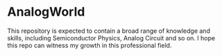# AnalogWorld
This repository is expected to contain a broad range of knowledge and skills, including Semiconductor Physics, Analog Circuit and so on. I hope this repo can witness my growth in this professional field.
